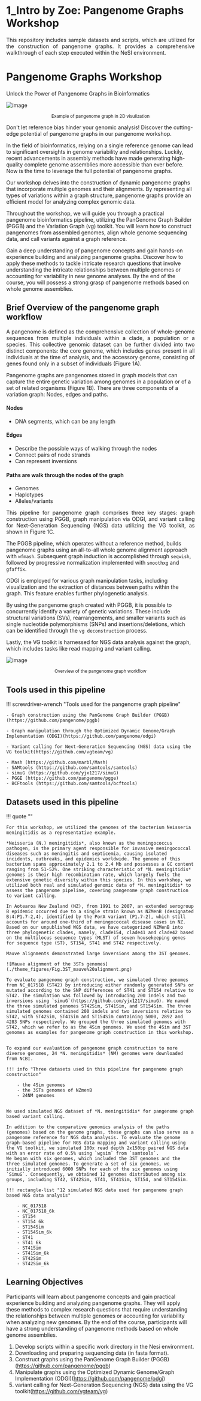 # 1_Intro by Zoe: Pangenome Graphs Workshop 
<p align="justify">
This repository includes sample datasets and scripts, which are utilized for the construction of pangenome graphs. It provides a comprehensive walkthrough of each step executed within the NeSI environment.
</p>

# Pangenome Graphs Workshop

Unlock the Power of Pangenome Graphs in Bioinformatics

![image](./theme_figures/DRB1-3123.fa.gz.pggb-E-s5000-l15000-p80-n10-a0-K16-k8-w50000-j5000-e5000-I0-R0-N.smooth.chop.og.lay.draw_mqc.png)

<center><small>Example of pangenome graph in 2D visulization</small></center>


Don't let reference bias hinder your genomic analysis! Discover the cutting-edge potential of pangenome graphs in our pangenome workshop. 
 
In the field of bioinformatics, relying on a single reference genome can lead to significant oversights in genome variability and relationships. Luckily, recent advancements in assembly methods have made generating high-quality complete genome assemblies more accessible than ever before. Now is the time to leverage the full potential of pangenome graphs. 
 
Our workshop delves into the construction of dynamic pangenome graphs that incorporate multiple genomes and their alignments. By representing all types of variations within a graph structure, pangenome graphs provide an efficient model for analyzing complex genomic data.
 
Throughout the workshop, we will guide you through a practical pangenome bioinformatics pipeline, utilizing the PanGenome Graph Builder (PGGB) and the Variation Graph (vg) toolkit. You will learn how to construct pangenomes from assembled genomes, align whole genome sequencing data, and call variants against a graph reference.
 
Gain a deep understanding of pangenome concepts and gain hands-on experience building and analyzing pangenome graphs. Discover how to apply these methods to tackle intricate research questions that involve understanding the intricate relationships between multiple genomes or accounting for variability in new genome analyses. By the end of the course, you will possess a strong grasp of pangenome methods based on whole genome assemblies.

</p>



## Brief Overview of the pangenome graph workflow  
<p align="justify">
A pangenome is defined as the comprehensive collection of whole-genome sequences from multiple individuals within a clade, a population or a species. This collective genomic dataset can be further divided into two distinct components: the core genome, which includes genes present in all individuals at the time of analysis, and the accessory genome, consisting of genes found only in a subset of individuals (Figure 1A). 
 
Pangenome graphs are pangenomes stored in graph models that can capture the entire genetic variation among genomes in a population or of a set of related organisms (Figure 1B). There are three components of a variation graph: Nodes, edges and paths.
</p>

#### **Nodes**
- DNA segments, which can be any length 


#### **Edges** 
- Describe the possible ways of walking through the nodes
- Connect pairs of node strands
- Can represent inversions 


#### **Paths are walk through the nodes of the graph** 
- Genomes
- Haplotypes
- Alleles/variants 

<p align="justify">
This pipeline for pangenome graph comprises three key stages: graph construction using PGGB, graph manipulation via ODGI, and variant calling for Next-Generation Sequencing (NGS) data utilizing the VG toolkit, as shown in Figure 1C.

The PGGB pipeline, which operates without a reference method, builds pangenome graphs using an all-to-all whole genome alignment approach with `wfmash`. Subsequent graph induction is accomplished through `seqwish`, followed by progressive normalization implemented with `smoothxg` and `gfaffix`.

ODGI is employed for various graph manipulation tasks, including visualization and the extraction of distances between paths within the graph. This feature enables further phylogenetic analysis.

By using the pangenome graph created with PGGB, it is possible to concurrently identify a variety of genetic variations. These include structural variations (SVs), rearrangements, and smaller variants such as single nucleotide polymorphisms (SNPs) and insertions/deletions, which can be identified through the `vg deconstruction` process.

Lastly, the VG toolkit is harnessed for NGS data analysis against the graph, which includes tasks like read mapping and variant calling.

</p>

![image](./theme_figures/Fig.1_overview%20of%20pangenome%20graph%20pipeline.png)

<center><small>Overview of the pangenome graph workflow</small></center>

## Tools used in this pipeline


!!! screwdriver-wrench "Tools used for the pangenome graph pipeline"

    - Graph construction using the PanGenome Graph Builder (PGGB) (https://github.com/pangenome/pggb)
    
    - Graph manipulation through the Optimized Dynamic Genome/Graph Implementation (ODGI)(https://github.com/pangenome/odgi)
    
    - Variant calling for Next-Generation Sequencing (NGS) data using the VG toolkit(https://github.com/vgteam/vg)
    
    - Mash (https://github.com/marbl/Mash)
    - SAMtools (https://github.com/samtools/samtools)
    - simuG (https://github.com/yjx1217/simuG)
    - PGGE (https://github.com/pangenome/pgge)
    - BCFtools (https://github.com/samtools/bcftools)


## Datasets used in this pipeline 

!!! quote ""

    For this workshop, we utilized the genomes of the bacterium Neisseria meningitidis as a representative example.
     
    *Neisseria (N.) meningitidis*, also known as the meningococcus pathogen, is the primary agent responsible for invasive meningococcal diseases such as meningitis and septicemia, causing isolated incidents, outbreaks, and epidemics worldwide. The genome of this bacterium spans approximately 2.1 to 2.4 Mb and possesses a GC content ranging from 51-52%. One striking characteristic of *N. meningitidis* genomes is their high recombination rate, which largely fuels the extensive genetic diversity within this species. In this workshop, we utilized both real and simulated genomic data of *N. meningitidis* to assess the pangenome pipeline, covering pangenome graph construction to variant calling. 
     
    In Aotearoa New Zealand (NZ), from 1991 to 2007, an extended serogroup B epidemic occurred due to a single strain known as NZMenB (designated B:4:P1.7-2,4), identified by the PorA variant (P1.7-2), which still accounts for around one-third of meningococcal disease cases in NZ. Based on our unpublished WGS data, we have categorized NZMenB into three phylogenetic clades, namely, clade154, clade41 and clade42 based on the multilocus sequence types (MLST) of seven housekeeping genes for sequence type (ST), ST154, ST41 and ST42 respectively. 
     
    Mauve alignments demonstrated large inversions among the 3ST genomes.

    ![Mauve alignment of the 3STs genomes](./theme_figures/Fig.3ST_mauve%20alignment.png)

    To evaluate pangenome graph construction, we simulated three genomes from NC_017518 (ST42) by introducing either randomly generated SNPs or mutated according to the SNP differences of ST41 and ST154 relative to ST42. The simulation was followed by introducing 200 indels and two inversions using `simuG`(https://github.com/yjx1217/simuG). We named the three simulated genomes ST42Sim, ST41Sim, and ST154Sim. The three simulated genomes contained 200 indels and two inversions relative to ST42, with ST42Sim, ST41Sim and ST154Sim containing 5000, 2892 and 4283 SNPs respectively. We grouped the three simulated genomes with ST42, which we refer to as the 4Sim genomes. We used the 4Sim and 3ST genomes as examples for pangenome graph construction in this workshop.  
     
     
    To expand our evaluation of pangenome graph construction to more diverse genomes, 24 *N. meningitidis* (NM) genomes were downloaded from NCBI.
     
    !!! info "Three datasets used in this pipeline for pangenome graph construction"

        - the 4Sim genomes
        - the 3STs genomes of NZmenB 
        - 24NM genomes 
     
     
    We used simulated NGS dataset of *N. meningitidis* for pangenome graph based variant calling.
     
    In addition to the comparative genomics analysis of the paths (genomes) based on the genome graphs, these graphs can also serve as a pangenome reference for NGS data analysis. To evaluate the genome graph-based pipeline for NGS data mapping and variant calling using the VG toolkit, we simulated 100x read depth 2x150bp paired NGS data with an error rate of 0.5% using `wgsim` from `samtools`.
    We began with six genomes, which included the 3ST genomes and the three simulated genomes. To generate a set of six genomes, we initially introduced 6000 SNPs for each of the six genomes using `SimuG`. Consequently, we obtained 12 genomes distributed among six groups, including ST42, ST42Sim, ST41, ST41Sim, ST154, and ST154Sim.
    
    !!! rectangle-list "12 simulated NGS data used for pangenome graph based NGS data analysis"

        - NC_017518
        - NC_017518_6k
        - ST154
        - ST154_6k
        - ST154Sim
        - ST154Sim_6k
        - ST41
        - ST41_6k
        - ST41Sim
        - ST41Sim_6k
        - ST42Sim
        - ST42Sim_6k
  
    
## Learning Objectives
Participants will learn about pangenome concepts and gain practical experience building and analyzing pangenome graphs. They will apply these methods to complex research questions that require understanding the relationships between multiple genomes or accounting for variability when analyzing new genomes. By the end of the course, participants will have a strong understanding of pangenome methods based on whole genome assemblies.

1. Develop scripts within a specific work directory in the Nesi environment.
2. Downloading and preparing sequencing data (in fasta format). 
3. Construct graphs using the PanGenome Graph Builder (PGGB) (https://github.com/pangenome/pggb)
4. Manipulate graphs using the Optimized Dynamic Genome/Graph Implementation (ODGI)(https://github.com/pangenome/odgi)
5. variant calling for Next-Generation Sequencing (NGS) data using the VG toolkit(https://github.com/vgteam/vg)


